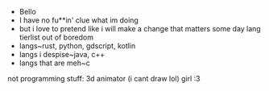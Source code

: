 - Bello
- I have no fu**in' clue what im doing
- but i love to pretend like i will make a change that matters some day
lang tierlist out of boredom
- langs~rust, python, gdscript, kotlin
- langs i despise~java, c++
- langs that are meh~c

not programming stuff:
3d animator (i cant draw lol)
girl :3

<!---
Notanewerror/Notanewerror is a ✨ special ✨ repository because its `README.md` (this file) appears on your GitHub profile.
You can click the Preview link to take a look at your changes.
--->
